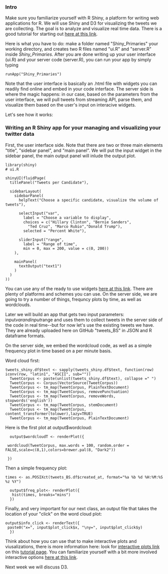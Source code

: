 ### Intro

Make sure you familiarize yourself with R Shiny, a platform for writing web applications for R. We will use Shiny and D3 for visualizing the tweets we are collecting. The goal is to analyze and visualize real time data. There is a good tutorial for starting out [here at this link](http://shiny.rstudio.com/tutorial/).

Here is what you have to do: make a folder named "Shiny_Primaries" your working directory, and creates two R files named "ui.R" and "server.R" inside _Shiny_Primaries_. After you are done writing up your user interface (ui.R) and your server code (server.R), you can run your app by simply typing 

```{r} 
runApp("Shiny_Primaries")
```

Note that the user interface is basically an .html file with widgets you can readily find online and embed in your code interface. The server side is where the magic happens: in our case, based on the parameters from the user interface, we will pull tweets from streaming API, parse them, and visualize them based on the user's input on interacive widgets. 

Let's see how it works:


### Writing an R Shiny app for your managing and visualizing your twitter data

First, the user interface side. Note that there are two or three main elements "title", "sidebar panel", and "main panel". We will put the input widget in the sidebar panel, the main output panel will inlude the output plot.

```{r} 
library(shiny)
# ui.R

shinyUI(fluidPage(
  titlePanel("Tweets per Candidate"),
  
  sidebarLayout(
    sidebarPanel(
      helpText("Choose a specific candidate, visualize the volume of tweets"),
      
      selectInput("var", 
        label = "Choose a variable to display",
        choices = c("Hillary Clinton", "Bernie Sanders",
          "Ted Cruz", "Marco Rubio","Donald Trump"),
        selected = "Percent White"),
      
      sliderInput("range", 
        label = "Range of time",
        min = 0, max = 200, value = c(0, 200))
    ),
    
    mainPanel(
      textOutput("text1")
    )
  )
))

```

You can use any of the ready to use widgets [here at this link](http://shiny.rstudio.com/gallery/widget-gallery.html). There are plenty of platforms and schemes you can use. On the server side, we are going to try a number of things, frequncy plots by time, as well as wordclouds. 

Later we will build an app that gets two input parameters: input$var and input$range and uses them to collect tweets in the server side of the code in real time--but for now let's use the existing tweets we have. They are already uploaded here on GitHub "tweets_BS" in JSON and R dataframe formats. 

On the server side, we embed the wordcloud code, as well as a simple frequency plot in time based on a per minute basis. 

Word cloud first:
```{r}
tweets_shiny.df$text <- sapply(tweets_shiny.df$text, function(row) iconv(row, "latin1", "ASCII", sub=""))
  TweetCorpus <- paste(unlist(tweets_shiny.df$text), collapse =" ") 
  TweetCorpus <- Corpus(VectorSource(TweetCorpus))
  TweetCorpus <- tm_map(TweetCorpus, PlainTextDocument)
  TweetCorpus <- tm_map(TweetCorpus, removePunctuation)
  TweetCorpus <- tm_map(TweetCorpus, removeWords, stopwords('english'))
  TweetCorpus <- tm_map(TweetCorpus, stemDocument)
  TweetCorpus <- tm_map(TweetCorpus, content_transformer(tolower),lazy=TRUE)
  TweetCorpus <- tm_map(TweetCorpus, PlainTextDocument)

```
Here is the first plot at output$wordcloud:

```{r}
  output$wordcloudT <- renderPlot({
  
 wordcloud(TweetCorpus, max.words = 100, random.order = FALSE,scale=c(8,1),colors=brewer.pal(8, "Dark2"))
 
 })
```

Then a simple frequency plot:

```{r}
times <- as.POSIXct(tweets_BS.df$created_at, format="%a %b %d %H:%M:%S %z %Y")

  output$freq_plot<- renderPlot({
   hist(times, breaks="mins")
  })
```

Finally, and very important for our next class, an output file that takes the location of your "click" on the word cloud plot:

```{r}
output$info_click <- renderText({
 paste0("x=", input$plot_click$x, "\ny=", input$plot_click$y)
  })
```

Think about how you can use that to make interactive plots and viusalizations, there is more information here: look for [interactive plots link](http://shiny.rstudio.com/articles/plot-interaction.html) on this [tutorial page](http://shiny.rstudio.com/articles/). You can familiarize yourself with a bit more involved interactive options [here at this link](http://shiny.rstudio.com/articles/plot-interaction-advanced.html).


Next week we will discuss D3. 



